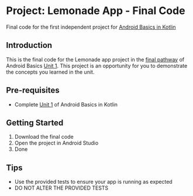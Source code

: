 Project: Lemonade App - Final Code
==================================

Final code for the first independent project for [Android Basics in Kotlin](https://developer.android.com/courses/android-basics-kotlin/course)

Introduction
------------

This is the final code for the Lemonade app project in the [final pathway](https://developer.android.com/courses/pathways/android-basics-kotlin-four) of Android Basics [Unit 1](https://developer.android.com/courses/android-basics-kotlin/unit-1). This project is an opportunity for you to demonstrate the concepts you learned in the unit.

Pre-requisites
--------------

- Complete [Unit 1](https://developer.android.com/courses/android-basics-kotlin/unit-1) of Android Basics in Kotlin

Getting Started
---------------

1. Download the final code
2. Open the project in Android Studio
3. Done

Tips
----

- Use the provided tests to ensure your app is running as expected
- DO NOT ALTER THE PROVIDED TESTS
